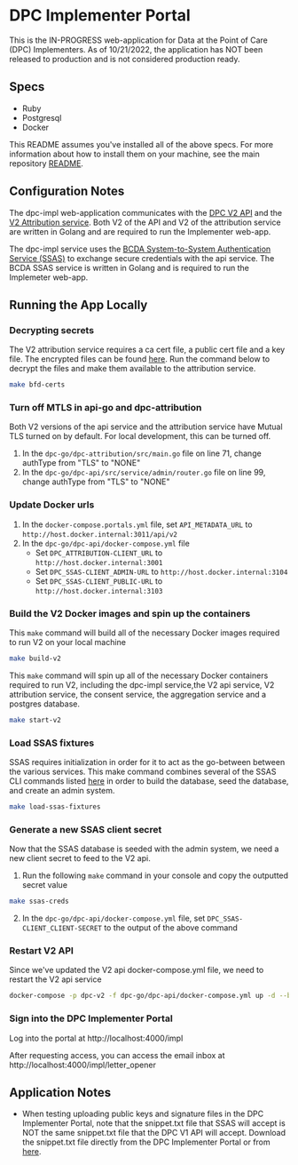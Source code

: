 # DPC Implementer Portal
This is the IN-PROGRESS web-application for Data at the Point of Care (DPC) Implementers. As of 10/21/2022, the application has NOT been released to production and is not considered production ready. 

## Specs
* Ruby
* Postgresql
* Docker

This README assumes you've installed all of the above specs. For more information about how to install them on your machine, see the main repository [README](https://github.com/CMSgov/dpc-app/blob/master/README.md).

## Configuration Notes

The dpc-impl web-application communicates with the [DPC V2 API](https://github.com/CMSgov/dpc-app/tree/master/dpc-go/dpc-api) and the [V2 Attribution service](https://github.com/CMSgov/dpc-app/tree/master/dpc-go/dpc-attribution). Both V2 of the API and V2 of the attribution service are written in Golang and are required to run the Implementer web-app.

The dpc-impl service uses the [BCDA System-to-System Authentication Service (SSAS)](https://github.com/CMSgov/bcda-ssas-app) to exchange secure credentials with the api service. The BCDA SSAS service is written in Golang and is required to run the Implemeter web-app.

## Running the App Locally

### Decrypting secrets 

The V2 attribution service requires a ca cert file, a public cert file and a key file. The encrypted files can be found [here](https://github.com/CMSgov/dpc-app/tree/master/dpc-go/dpc-attribution/shared_files/encrypted). Run the command below to decrypt the files and make them available to the attribution service. 

```Bash
make bfd-certs
```

### Turn off MTLS in api-go and dpc-attribution

Both V2 versions of the api service and the attribution service have Mutual TLS turned on by default. For local development, this can be turned off. 

1. In the `dpc-go/dpc-attribution/src/main.go` file on line 71, change authType from "TLS" to "NONE"
3. In the `dpc-go/dpc-api/src/service/admin/router.go` file on line 99, change authType from "TLS" to "NONE"

### Update Docker urls 

1. In the `docker-compose.portals.yml` file, set `API_METADATA_URL` to `http://host.docker.internal:3011/api/v2`
3. In the `dpc-go/dpc-api/docker-compose.yml` file
    *  Set `DPC_ATTRIBUTION-CLIENT_URL` to `http://host.docker.internal:3001` 
    * Set `DPC_SSAS-CLIENT_ADMIN-URL` to `http://host.docker.internal:3104`
    * Set `DPC_SSAS-CLIENT_PUBLIC-URL` to `http://host.docker.internal:3103`

### Build the V2 Docker images and spin up the containers

This `make` command will build all of the necessary Docker images required to run V2 on your local machine

```Bash
make build-v2
```

This `make` command will spin up all of the necessary Docker containers required to run V2, including the dpc-impl service,the V2 api service, V2 attribution service, the consent service, the aggregation service and a postgres database.

```Bash
make start-v2
```

### Load SSAS fixtures

SSAS requires initialization in order for it to act as the go-between between the various services. This make command combines several of the SSAS CLI commands listed [here](https://github.com/CMSgov/bcda-ssas-app#bootstrapping-cli) in order to build the database, seed the database, and create an admin system.

```Bash
make load-ssas-fixtures
```

### Generate a new SSAS client secret

Now that the SSAS database is seeded with the admin system, we need a new client secret to feed to the V2 api.

1. Run the following `make` command in your console and copy the outputted secret value
```Bash
make ssas-creds
```
2. In the `dpc-go/dpc-api/docker-compose.yml` file, set `DPC_SSAS-CLIENT_CLIENT-SECRET` to the output of the above command

### Restart V2 API

Since we've updated the V2 api docker-compose.yml file, we need to restart the V2 api service

```Bash
docker-compose -p dpc-v2 -f dpc-go/dpc-api/docker-compose.yml up -d --build api
```

### Sign into the DPC Implementer Portal

Log into the portal at http://localhost:4000/impl

After requesting access, you can access the email inbox at http://localhost:4000/impl/letter_opener

## Application Notes

* When testing uploading public keys and signature files in the DPC Implementer Portal, note that the snippet.txt file that SSAS will accept is NOT the same snippet.txt file that the DPC V1 API will accept. Download the snippet.txt file directly from the DPC Implementer Portal or from [here](https://github.com/CMSgov/dpc-app/tree/master/dpc-impl/public/downloads).